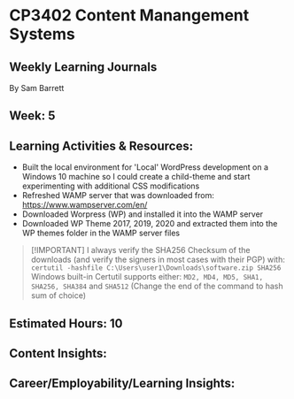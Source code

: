 # CP3402 Content Manangement Systems
## Weekly Learning Journals

By Sam Barrett

## Week: 5

## Learning Activities & Resources:
- Built the local environment for 'Local' WordPress development on a Windows 10 machine so I could create a child-theme and start experimenting with additional CSS modifications
- Refreshed WAMP server that was downloaded from: https://www.wampserver.com/en/
- Downloaded Worpress (WP) and installed it into the WAMP server
- Downloaded WP Theme 2017, 2019, 2020 and extracted them into the WP themes folder in the WAMP server files
> [!IMPORTANT] I always verify the SHA256 Checksum of the downloads (and verify the signers in most cases with their PGP) with: `certutil -hashfile C:\Users\user1\Downloads\software.zip SHA256`
> Windows built-in Certutil supports either: `MD2, MD4, MD5, SHA1, SHA256, SHA384` and `SHA512` (Change the end of the command to hash sum of choice)

## Estimated Hours: 10

## Content Insights:


## Career/Employability/Learning Insights:
